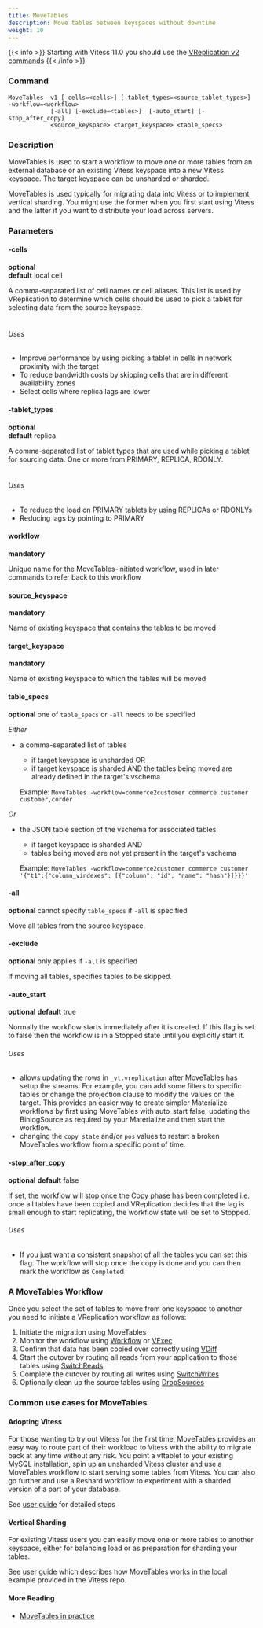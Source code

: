 ```yaml
---
title: MoveTables
description: Move tables between keyspaces without downtime
weight: 10
---
```


{{< info >}}
Starting with Vitess 11.0 you should use the [VReplication v2 commands](../../vreplication/v2)
{{< /info >}}

### Command

```
MoveTables -v1 [-cells=<cells>] [-tablet_types=<source_tablet_types>] -workflow=<workflow>
            [-all] [-exclude=<tables>]  [-auto_start] [-stop_after_copy]
            <source_keyspace> <target_keyspace> <table_specs>
```

### Description

MoveTables is used to start a workflow to move one or more tables from an external database or an existing Vitess keyspace into a new Vitess keyspace.
The target keyspace can be unsharded or sharded.

MoveTables is used typically for migrating data into Vitess or to implement vertical sharding. You might use the former when you
first start using Vitess and the latter if you want to distribute your load across servers.

### Parameters

#### -cells
**optional**\
**default** local cell

<div class="cmd">

A comma-separated list of cell names or cell aliases. This list is used by VReplication to determine which
cells should be used to pick a tablet for selecting data from the source keyspace.<br><br>

###### Uses

* Improve performance by using picking a tablet in cells in network proximity with the target
* To reduce bandwidth costs by skipping cells that are in different availability zones
* Select cells where replica lags are lower
</div>

#### -tablet_types
**optional**\
**default** replica

<div class="cmd">

A comma-separated list of tablet types that are used while picking a tablet for sourcing data.
One or more from PRIMARY, REPLICA, RDONLY.<br><br>

###### Uses

* To reduce the load on PRIMARY tablets by using REPLICAs or RDONLYs
* Reducing lags by pointing to PRIMARY
</div>

#### workflow
**mandatory**
<div class="cmd">

Unique name for the MoveTables-initiated workflow, used in later commands to refer back to this workflow

</div>

#### source_keyspace
**mandatory**
<div class="cmd">

Name of existing keyspace that contains the tables to be moved

</div>

#### target_keyspace
**mandatory**
<div class="cmd">

Name of existing keyspace to which the tables will be moved

</div>

#### table_specs
**optional**  one of `table_specs` or `-all` needs to be specified
<div class="cmd">

_Either_

* a comma-separated list of tables
  * if target keyspace is unsharded OR
  * if target keyspace is sharded AND the tables being moved are already defined in the target's vschema

  Example: `MoveTables -workflow=commerce2customer commerce customer customer,corder`

_Or_

* the JSON table section of the vschema for associated tables
  * if target keyspace is sharded AND
  * tables being moved are not yet present in the target's vschema

  Example: `MoveTables -workflow=commerce2customer commerce customer '{"t1":{"column_vindexes": [{"column": "id", "name": "hash"}]}}}'`

</div>

#### -all

**optional** cannot specify `table_specs` if `-all` is specified
<div class="cmd">

Move all tables from the source keyspace.

</div>

#### -exclude

**optional** only applies if `-all` is specified
<div class="cmd">

If moving all tables, specifies tables to be skipped.

</div>

#### -auto_start

**optional**
**default** true

<div class="cmd">

Normally the workflow starts immediately after it is created. If this flag is set
to false then the workflow is in a Stopped state until you explicitly start it.

</div>

###### Uses
* allows updating the rows in `_vt.vreplication` after MoveTables has setup the
streams. For example, you can add some filters to specific tables or change the
projection clause to modify the values on the target. This
provides an easier way to create simpler Materialize workflows by first using
MoveTables with auto_start false, updating the BinlogSource as required by your
Materialize and then start the workflow.
* changing the `copy_state` and/or `pos` values to restart a broken MoveTables workflow
from a specific point of time.

#### -stop_after_copy

**optional**
**default** false

<div class="cmd">

If set, the workflow will stop once the Copy phase has been completed i.e. once
all tables have been copied and VReplication decides that the lag
is small enough to start replicating, the workflow state will be set to Stopped.

###### Uses
* If you just want a consistent snapshot of all the tables you can set this flag. The workflow
will stop once the copy is done and you can then mark the workflow as `Complete`d

</div>

### A MoveTables Workflow

Once you select the set of tables to move from one keyspace to another you need to initiate a VReplication workflow as follows:

1. Initiate the migration using MoveTables
2. Monitor the workflow using [Workflow](../../workflow) or [VExec](../../vexec)
3. Confirm that data has been copied over correctly using [VDiff](../../vdiff)
4. Start the cutover by routing all reads from your application to those tables using [SwitchReads](../switchreads)
5. Complete the cutover by routing all writes using [SwitchWrites](../switchwrites)
6. Optionally clean up the source tables using [DropSources](../dropsources)


### Common use cases for MoveTables

#### Adopting Vitess

For those wanting to try out Vitess for the first time, MoveTables provides an easy way to route part of their workload
to Vitess with the ability to migrate back at any time without any risk. You point a vttablet to your existing MySQL installation,
spin up an unsharded Vitess cluster and use a MoveTables workflow to start serving some tables from Vitess. You can also go
further and use a Reshard workflow to experiment with a sharded version of a part of your database.

See [user guide](../../../../../docs/user-guides/configuration-advanced/unmanaged-tablet/#move-legacytable-to-the-commerce-keyspace) for detailed steps

#### Vertical Sharding

For existing Vitess users you can easily move one or more tables to another keyspace, either for balancing load or
as preparation for sharding your tables.

See [user guide](../../../../../docs/user-guides/migration/move-tables/) which describes how MoveTables works in the local example provided
in the Vitess repo.

#### More Reading

* [MoveTables in practice](../../../../../docs/concepts/move-tables/)
